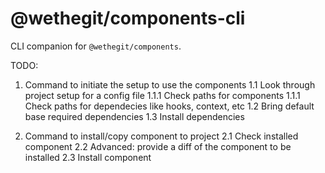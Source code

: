 # @wethegit/components-cli

CLI companion for `@wethegit/components`.

TODO:
1. Command to initiate the setup to use the components
1.1 Look through project setup for a config file
1.1.1 Check paths for components
1.1.1 Check paths for dependecies like hooks, context, etc
1.2 Bring default base required dependencies
1.3 Install dependencies

2. Command to install/copy component to project
2.1 Check installed component
2.2 Advanced: provide a diff of the component to be installed
2.3 Install component